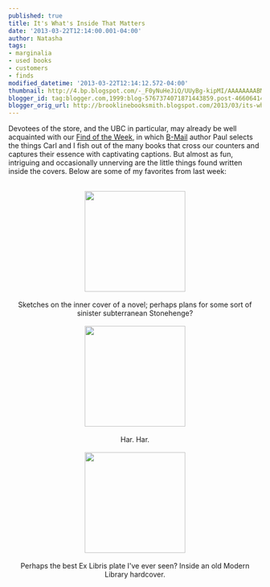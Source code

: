 ```yaml
---
published: true
title: It's What's Inside That Matters
date: '2013-03-22T12:14:00.001-04:00'
author: Natasha
tags:
- marginalia
- used books
- customers
- finds
modified_datetime: '2013-03-22T12:14:12.572-04:00'
thumbnail: http://4.bp.blogspot.com/-_F0yNuHeJiQ/UUyBg-kipMI/AAAAAAAABM4/CgpWBgjG_p4/s72-c/322_stonehenge.jpg
blogger_id: tag:blogger.com,1999:blog-5767374071871443859.post-4660641425531080478
blogger_orig_url: http://brooklinebooksmith.blogspot.com/2013/03/its-whats-inside-that-matters.html
---
```


Devotees of the store, and the UBC in particular, may already be well acquainted with our <a href="http://www.brooklinebooksmith.com/events/findarchive.htm">Find of the Week</a>, in which <a href="http://www.brooklinebooksmith.com/b-mail.htm">B-Mail</a> author Paul selects the things Carl and I fish out of the many books that cross our counters and captures their essence with captivating captions. But almost as fun, intriguing and occasionally unnerving are the little things found written inside the covers. Below are some of my favorites from last week:<br /><br /><div class="separator" style="clear: both; text-align: center;"><a href="http://4.bp.blogspot.com/-_F0yNuHeJiQ/UUyBg-kipMI/AAAAAAAABM4/CgpWBgjG_p4/s1600/322_stonehenge.jpg" imageanchor="1" style="margin-left: 1em; margin-right: 1em;"><img border="0" height="200" src="http://4.bp.blogspot.com/-_F0yNuHeJiQ/UUyBg-kipMI/AAAAAAAABM4/CgpWBgjG_p4/s200/322_stonehenge.jpg" width="200" /></a></div><div class="separator" style="clear: both; text-align: center;"><br /></div><div class="separator" style="clear: both; text-align: center;">Sketches on the inner cover of a novel; perhaps plans for some sort of sinister subterranean Stonehenge?</div><br /><div class="separator" style="clear: both; text-align: center;"><a href="http://3.bp.blogspot.com/-yGmlgVsLuag/UUyBhCeUflI/AAAAAAAABM8/6VxtGY-sqdA/s1600/322_ana.jpg" imageanchor="1" style="margin-left: 1em; margin-right: 1em;"><img border="0" height="200" src="http://3.bp.blogspot.com/-yGmlgVsLuag/UUyBhCeUflI/AAAAAAAABM8/6VxtGY-sqdA/s200/322_ana.jpg" width="200" /></a></div><div class="separator" style="clear: both; text-align: center;"><br /></div><div class="separator" style="clear: both; text-align: center;">Har. Har.</div><br /><div class="separator" style="clear: both; text-align: center;"><a href="http://3.bp.blogspot.com/-Wdjuc-oNPS4/UUyBhdNJm5I/AAAAAAAABNI/62XBGqnN1Kg/s1600/322_exlibris.jpg" imageanchor="1" style="margin-left: 1em; margin-right: 1em;"><img border="0" height="200" src="http://3.bp.blogspot.com/-Wdjuc-oNPS4/UUyBhdNJm5I/AAAAAAAABNI/62XBGqnN1Kg/s200/322_exlibris.jpg" width="200" /></a></div><div class="separator" style="clear: both; text-align: center;"><br /></div><div class="separator" style="clear: both; text-align: center;">Perhaps the best Ex Libris plate I've ever seen? Inside an old Modern Library hardcover.</div><br />